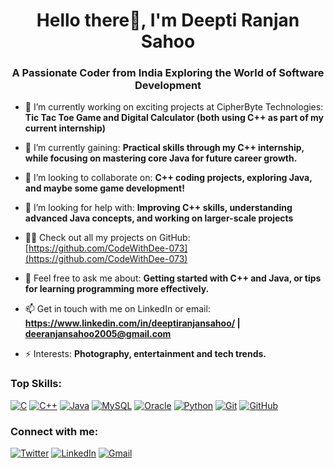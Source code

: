 <h1 align="center">Hello there👋, I'm Deepti Ranjan Sahoo</h1>
<h3 align="center">A Passionate Coder from India Exploring the World of Software Development</h3>

- 🔭 I’m currently working on exciting projects at CipherByte Technologies: **Tic Tac Toe Game and Digital Calculator (both using C++ as part of my current internship)**

- 🌱 I’m currently gaining: **Practical skills through my C++ internship, while focusing on mastering core Java for future career growth.**

- 👯 I’m looking to collaborate on: **C++ coding projects, exploring Java, and maybe some game development!**

- 🤝 I’m looking for help with: **Improving C++ skills, understanding advanced Java concepts, and working on larger-scale projects**

- 👨‍💻 Check out all my projects on GitHub: [https://github.com/CodeWithDee-073](https://github.com/CodeWithDee-073)

- 💬 Feel free to ask me about: **Getting started with C++ and Java, or tips for learning programming more effectively.**

- 📫 Get in touch with me on LinkedIn or email: **https://www.linkedin.com/in/deeptiranjansahoo/ | deeranjansahoo2005@gmail.com**

- ⚡ Interests: **Photography, entertainment and tech trends.**

### Top Skills:

<p align="left">
  <a href="#"><img src="https://img.shields.io/badge/C-%2300599C.svg?style=for-the-badge&logo=c&logoColor=white" alt="C" /></a>
  <a href="#"><img src="https://img.shields.io/badge/C++-%2300599C.svg?style=for-the-badge&logo=c%2B%2B&logoColor=white" alt="C++" /></a>
  <a href="#"><img src="https://img.shields.io/badge/Java-%23ED8B00.svg?style=for-the-badge&logo=openjdk&logoColor=white" alt="Java" /></a>
  <a href="#"><img src="https://img.shields.io/badge/mysql-4479A1.svg?style=for-the-badge&logo=mysql&logoColor=white" alt="MySQL" /></a>
  <a href="#"><img src="https://img.shields.io/badge/Oracle-F80000?style=for-the-badge&logo=oracle&logoColor=white" alt="Oracle" /></a>
  <a href="#"><img src="https://img.shields.io/badge/Python-3670A0?style=for-the-badge&logo=python&logoColor=ffdd54" alt="Python" /></a>
  <a href="#"><img src="https://img.shields.io/badge/Git-%23F05033.svg?style=for-the-badge&logo=git&logoColor=white" alt="Git" /></a>
  <a href="#"><img src="https://img.shields.io/badge/GitHub-%23181717.svg?style=for-the-badge&logo=github&logoColor=white" alt="GitHub" /></a>
</p>


### Connect with me:
<a href="https://twitter.com/dee_sahoo05" target="_blank"><img src="https://img.shields.io/badge/Twitter-%231DA1F2.svg?style=for-the-badge&logo=twitter&logoColor=white" alt="Twitter"></a>
<a href="https://linkedin.com/in/deeptiranjansahoo" target="_blank"><img src="https://img.shields.io/badge/LinkedIn-%230077B5.svg?style=for-the-badge&logo=linkedin&logoColor=white" alt="LinkedIn"></a>
<a href="mailto:deeranjansahoo2005@gmail.com" target="_blank"><img src="https://img.shields.io/badge/Gmail-D14836?style=for-the-badge&logo=gmail&logoColor=white" alt="Gmail"></a>

